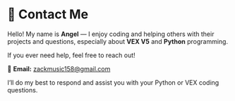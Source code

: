 # 👋 Contact Me

Hello! My name is **Angel** — I enjoy coding and helping others with their projects and questions, especially about **VEX V5** and **Python** programming.

If you ever need help, feel free to reach out!

📧 **Email:** [zackmusic158@gmail.com](mailto:zackmusic158@gmail.com)

I’ll do my best to respond and assist you with your Python or VEX coding questions.
